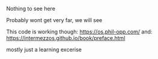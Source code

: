 Nothing to see here

Probably wont get very far, we will see

This code is working though: https://os.phil-opp.com/ and: https://intermezzos.github.io/book/preface.html

mostly just a learning excerise
